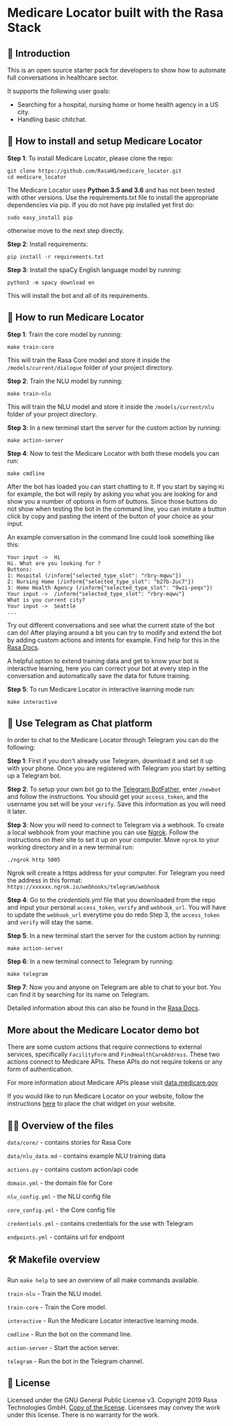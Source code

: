 ﻿# Medicare Locator built with the Rasa Stack

## 🏥 Introduction

This is an open source starter pack for developers to show how to automate full conversations in healthcare sector.

It supports the following user goals:

- Searching for a hospital, nursing home or home health agency in a US city.
- Handling basic chitchat.

## 💾 How to install and setup Medicare Locator

**Step 1**: To install Medicare Locator, please clone the repo:
```
git clone https://github.com/RasaHQ/medicare_locator.git
cd medicare_locator
```
The Medicare Locator uses **Python 3.5 and 3.6** and has not been tested with other versions.
Use the requirements.txt file to install the appropriate dependencies
via pip. If you do not have pip installed yet first do:
```
sudo easy_install pip
```
otherwise move to the next step directly.

**Step 2**: Install requirements:
```
pip install -r requirements.txt
```

**Step 3**: Install the spaCy English language model by running:
```
python3 -m spacy download en
```

This will install the bot and all of its requirements.

## 🤖 How to run Medicare Locator

**Step 1**: Train the core model by running:
```
make train-core
```
This will train the Rasa Core model and store it inside the `/models/current/dialogue` folder of your project directory.

**Step 2**: Train the NLU model by running:
```
make train-nlu
```
This will train the NLU model and store it inside the `/models/current/nlu` folder of your project directory.

**Step 3**: In a new terminal start the server for the custom action by running:
```
make action-server
```

**Step 4**: Now to test the Medicare Locator with both these models you can run:
```
make cmdline
```
After the bot has loaded you can start chatting to it. If you start by saying `Hi` for example,
the bot will reply by asking you what you are looking for and show you a number of options in form of buttons.
Since those buttons do not show when testing the bot in the command line, you can imitate a button click by copy
and pasting the intent of the button of your choice as your input.

An example conversation in the command line could look something like this:
```
Your input ->  Hi
Hi. What are you looking for ?
Buttons:
1: Hospital (/inform{"selected_type_slot": "rbry-mqwu"})
2: Nursing Home (/inform{"selected_type_slot": "b27b-2uc7"})
3: Home Health Agency (/inform{"selected_type_slot": "9wzi-peqs"})
Your input ->  /inform{"selected_type_slot": "rbry-mqwu"}
What is you current city?
Your input ->  Seattle
...
```

Try out different conversations and see what the current state of the bot can do!
After playing around a bit you can try to modify and extend the bot by adding custom actions and intents for example.
Find help for this in the [Rasa Docs](https://rasa.com/docs/).

A helpful option to extend training data and get to know your bot is interactive learning,
here you can correct your bot at every step in the conversation and automatically save the data for future training.

**Step 5**: To run Medicare Locator in interactive learning mode run:
```
make interactive
```

## 📱 Use Telegram as Chat platform
In order to chat to the Medicare Locator through Telegram you can do the following:

**Step 1**: First if you don't already use Telegram, download it and set it up with your phone.
Once you are registered with Telegram you start by setting up a Telegram bot.

**Step 2**: To setup your own bot go to the [Telegram BotFather](https://web.telegram.org/#/im?p=@BotFather),
enter `/newbot` and follow the instructions.
You should get your `access_token`, and the username you set will be your `verify`. Save this information as you will need it later.

**Step 3**: Now you will need to connect to Telegram via a webhook. To create a local webhook from your machine you can use [Ngrok](https://ngrok.com/). Follow the instructions on their site to
set it up on your computer. Move `ngrok` to your working directory and in a new terminal run:
```
./ngrok http 5005
```
Ngrok will create a https address for your computer. For Telegram you need the address in this format:
`https://xxxxxx.ngrok.io/webhooks/telegram/webhook`

**Step 4**: Go to the *credentials.yml* file that you downloaded from the repo and input your personal `access_token`, `verify` and `webhook_url`.
You will have to update the `webhook_url` everytime you do redo Step 3, the `access_token` and `verify` will stay the same.

**Step 5**: In a new terminal start the server for the custom action by running:
```
make action-server
```

**Step 6**: In a new terminal connect to Telegram by running:
```
make telegram
```

**Step 7**: Now you and anyone on Telegram are able to chat to your bot. You can find it by searching for its name on Telegram.

Detailed information about this can also be found in the [Rasa Docs](https://rasa.com/docs/core/connectors/#telegram-connector).


## More about the Medicare Locator demo bot
There are some custom actions that require connections to external services,
specifically `FacilityForm` and `FindHealthCareAddress`. These two actions
connect to Medicare APIs. These APIs do not require tokens or any form of authentication.

For more information about Medicare APIs please visit [data.medicare.gov](https://data.medicare.gov/)

If you would like to run Medicare Locator on your website, follow the instructions
[here](https://github.com/mrbot-ai/rasa-webchat) to place the chat widget on
your website.


## 👩‍💻 Overview of the files

`data/core/` - contains stories for Rasa Core

`data/nlu_data.md` - contains example NLU training data

`actions.py` - contains custom action/api code

`domain.yml` - the domain file for Core

`nlu_config.yml` - the NLU config file

`core_config.yml` - the Core config file

`credentials.yml` - contains credentials for the use with Telegram

`endpoints.yml` - contains url for endpoint

## 🛠 Makefile overview
Run `make help` to see an overview of all make commands available.

`train-nlu` - Train the NLU model.

`train-core` - Train the Core model.

`interactive` - Run the Medicare Locator interactive learning mode.

`cmdline` - Run the bot on the command line.

`action-server` - Start the action server.

`telegram` - Run the bot in the Telegram channel.

## :gift: License
Licensed under the GNU General Public License v3. Copyright 2019 Rasa Technologies
GmbH. [Copy of the license](https://github.com/RasaHQ/rasa-demo/blob/master/LICENSE).
Licensees may convey the work under this license. There is no warranty for the work.
